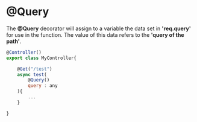 # @Query

The **@Query** decorator will assign to a variable the data set in **'req.query'** for use in the function.  The value of this data refers to the **'query of the path'**.

```js
@Controller()
export class MyController{

    @Get("/test")
    async test(
        @Query()
        query : any
    ){
        ...
    }

}
```
